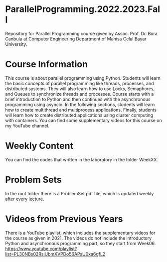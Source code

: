 # ParallelProgramming.2022.2023.Fall
Repository for Parallel Programming course given by Assoc. Prof. Dr. Bora Canbula 
at Computer Engineering Department of Manisa Celal Bayar University.

# Course Information
This course is about parallel programming using Python. Students will learn the basic concepts 
of parallel programming like threads, processes, and distributed systems. They will also learn 
how to use Locks, Semaphores, and Queues to synchronize threads and processes. Course starts 
with a brief introduction to Python and then continues with the asynchronous programming using 
asyncio. In the following sections, students will learn how to create multithread and multiprocess 
applications. Finally, students will learn how to create distributed applications using cluster 
computing with containers. You can find some supplementary videos for this course on my YouTube channel.

# Weekly Content
You can find the codes that written in the laboratory in the folder WeekXX.

# Problem Sets
In the root folder there is a ProblemSet.pdf file, which is updated weekly after every lecture.

# Videos from Previous Years
There is a YouTube playlist, which includes the supplementary videos for the course as given in 2021. 
The videos do not include the introductory Python and asynchronous programming part, so they start from Week06.
https://www.youtube.com/playlist?list=PL30NBs02RsiUbmXVPDo56APsU0xa6gfL2
